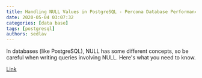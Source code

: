 ```yaml
---
title: Handling NULL Values in PostgreSQL - Percona Database Performance Blog
date: 2020-05-04 03:07:32
categories: [data base]
tags: [postgresql]
authors: sedlav
---
```


In databases (like PostgreSQL), NULL has some different concepts, so be careful when writing queries involving NULL. Here's what you need to know.

[Link](https://www.percona.com/blog/2020/03/05/handling-null-values-in-postgresql/)
